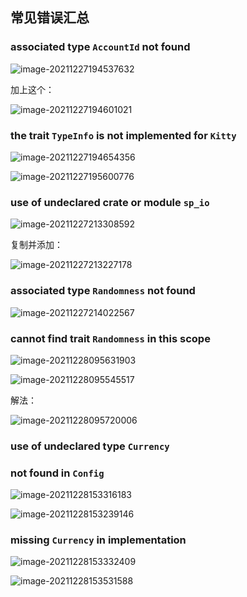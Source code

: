 ## 常见错误汇总

### associated type `AccountId` not found

![image-20211227194537632](assets/image-20211227194537632.png)

加上这个：

![image-20211227194601021](assets/image-20211227194601021.png)

### the trait `TypeInfo` is not implemented for `Kitty`

![image-20211227194654356](assets/image-20211227194654356.png)

![image-20211227195600776](assets/image-20211227195600776.png)

### use of undeclared crate or module `sp_io`

![image-20211227213308592](assets/image-20211227213308592.png)

复制并添加：

![image-20211227213227178](assets/image-20211227213227178.png)

### associated type `Randomness` not found

![image-20211227214022567](assets/image-20211227214022567.png)



### cannot find trait `Randomness` in this scope

![image-20211228095631903](assets/image-20211228095631903.png)

![image-20211228095545517](assets/image-20211228095545517.png)

解法：

![image-20211228095720006](assets/image-20211228095720006.png)

### use of undeclared type `Currency`

### not found in `Config`

![image-20211228153316183](assets/image-20211228153316183.png)

![image-20211228153239146](assets/image-20211228153239146.png)



### missing `Currency` in implementation

![image-20211228153332409](assets/image-20211228153332409.png)

![image-20211228153531588](assets/image-20211228153531588.png)



